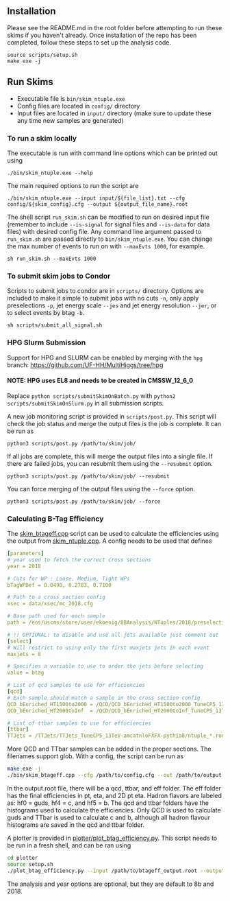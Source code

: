 ## Installation

Please see the README.md in the root folder before attempting to run these skims if you haven't already. Once installation of the repo has been completed, follow these steps to set up the analysis code.

```
source scripts/setup.sh
make exe -j
```

## Run Skims

- Executable file is `bin/skim_ntuple.exe`
- Config files are located in `config/` directory
- Input files are located in `input/` directory (make sure to update these any time new samples are generated)

### To run a skim locally
The executable is run with command line options which can be printed out using 
```
./bin/skim_ntuple.exe --help
```

The main required options to run the script are
```
./bin/skim_ntuple.exe --input input/${file_list}.txt --cfg  config/${skim_config}.cfg --output ${output_file_name}.root
```

The shell script `run_skim.sh` can be modified to run on desired input file (remember to include `--is-signal` for signal files and `--is-data` for data files) with desired config file. Any command line argument passed to `run_skim.sh` are passed directly to `bin/skim_ntuple.exe`. You can change the max number of events to run on with `--maxEvts 1000`, for example. 
```
sh run_skim.sh --maxEvts 1000
```

### To submit skim jobs to Condor

Scripts to submit jobs to condor are in `scripts/` directory. Options are included to make it simple to submit jobs with no cuts `-n`, only apply preselections `-p`, jet energy scale `--jes` and jet energy resolution `--jer`, or to select events by btag `-b`.

```
sh scripts/submit_all_signal.sh
```

### HPG Slurm Submission
Support for HPG and SLURM can be enabled by merging with the `hpg` branch: https://github.com/UF-HH/MultiHiggs/tree/hpg

#### NOTE: HPG uses EL8 and needs to be created in CMSSW_12_6_0 
Replace `python scripts/submitSkimOnBatch.py` with `python2 scripts/submitSkimOnSlurm.py` in all submission scripts.

A new job monitoring script is provided in `scripts/post.py`. This script will check the job status and merge the output files is the job is complete. It can be run as

```
python3 scripts/post.py /path/to/skim/job/
```

If all jobs are complete, this will merge the output files into a single file.
If there are failed jobs, you can resubmit them using the `--resubmit` option.

```
python3 scripts/post.py /path/to/skim/job/ --resubmit
```

You can force merging of the output files using the `--force` option.

```
python3 scripts/post.py /path/to/skim/job/ --force
```


### Calculating B-Tag Efficiency

The [skim_btageff.cpp](test/skim_btageff.cpp) script can be used to calculate the efficiencies using the output from [skim_ntuple.cpp](test/skim_ntuple.cpp). A config needs to be used that defines 

```yaml
[parameters]
# year used to fetch the correct cross sections
year = 2018

# Cuts for WP : Loose, Medium, Tight WPs
bTagWPDef = 0.0490, 0.2783, 0.7100  

# Path to a cross section config
xsec = data/xsec/mc_2018.cfg

# Base path used for each sample 
path = /eos/uscms/store/user/ekoenig/8BAnalysis/NTuples/2018/preselection/t8btag_minmass/Run2_UL/RunIISummer20UL18NanoAODv9/

# !! OPTIONAL: to disable and use all jets available just comment out
[select]
# Will restrict to using only the first maxjets jets in each event
maxjets = 8

# Specifies a variable to use to order the jets before selecting 
value = btag

# List of qcd samples to use for efficiencies
[qcd]
# Each sample should match a sample in the cross section config
QCD_bEnriched_HT1500to2000 = /QCD/QCD_bEnriched_HT1500to2000_TuneCP5_13TeV-madgraph-pythia8/ntuple.root
QCD_bEnriched_HT2000toInf  = /QCD/QCD_bEnriched_HT2000toInf_TuneCP5_13TeV-madgraph-pythia8/ntuple.root

# List of ttbar samples to use for efficiencies
[ttbar]
TTJets = /TTJets/TTJets_TuneCP5_13TeV-amcatnloFXFX-pythia8/ntuple_*.root
```

More QCD and TTbar samples can be added in the proper sections. The filenames support glob. With a config, the script can be run as

```bash
make exe -j
./bin/skim_btageff.cpp --cfg /path/to/config.cfg --out /path/to/output.root
```

In the output.root file, there will be a qcd, ttbar, and eff folder. The eff folder has the final efficiencies in pt, eta, and 2D pt eta. Hadron flavors are labeled as: hf0 = guds, hf4 = c, and hf5 = b. The qcd and ttbar folders have the histograms used to calculate the efficiencies. Only QCD is used to calculate guds and TTbar is used to calculate c and b, although all hadron flavour histograms are saved in the qcd and ttbar folder.

A plotter is provided in [plotter/plot_btag_efficiency.py](plotter/plot_btag_efficiency.py). This script needs to be run in a fresh shell, and can be ran using

```bash
cd plotter 
source setup.sh
./plot_btag_efficiency.py --input /path/to/btageff_output.root --output /path/to/save/plots/to/ --analysis NMSSM_XYY_YToHH_8b --year 2018
```

The analysis and year options are optional, but they are default to 8b and 2018. 
